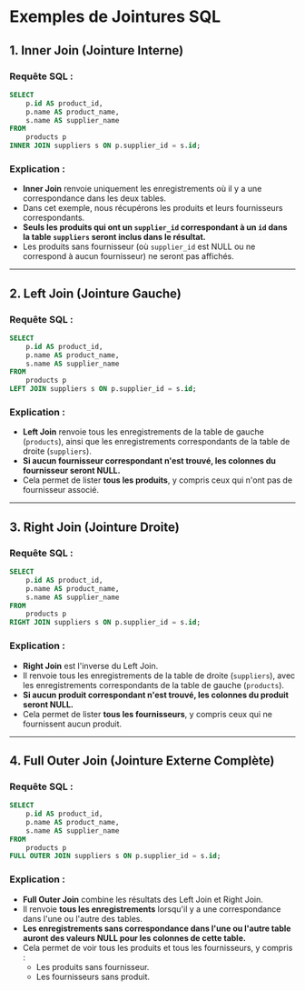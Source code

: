 
# Exemples de Jointures SQL

## 1. Inner Join (Jointure Interne)

### Requête SQL :
```sql
SELECT
    p.id AS product_id,
    p.name AS product_name,
    s.name AS supplier_name
FROM
    products p
INNER JOIN suppliers s ON p.supplier_id = s.id;
```

### Explication :
- **Inner Join** renvoie uniquement les enregistrements où il y a une correspondance dans les deux tables.
- Dans cet exemple, nous récupérons les produits et leurs fournisseurs correspondants.
- **Seuls les produits qui ont un `supplier_id` correspondant à un `id` dans la table `suppliers` seront inclus dans le résultat.**
- Les produits sans fournisseur (où `supplier_id` est NULL ou ne correspond à aucun fournisseur) ne seront pas affichés.

---

## 2. Left Join (Jointure Gauche)

### Requête SQL :
```sql
SELECT
    p.id AS product_id,
    p.name AS product_name,
    s.name AS supplier_name
FROM
    products p
LEFT JOIN suppliers s ON p.supplier_id = s.id;
```

### Explication :
- **Left Join** renvoie tous les enregistrements de la table de gauche (`products`), ainsi que les enregistrements correspondants de la table de droite (`suppliers`).
- **Si aucun fournisseur correspondant n'est trouvé, les colonnes du fournisseur seront NULL.**
- Cela permet de lister **tous les produits**, y compris ceux qui n'ont pas de fournisseur associé.

---

## 3. Right Join (Jointure Droite)

### Requête SQL :
```sql
SELECT
    p.id AS product_id,
    p.name AS product_name,
    s.name AS supplier_name
FROM
    products p
RIGHT JOIN suppliers s ON p.supplier_id = s.id;
```

### Explication :
- **Right Join** est l'inverse du Left Join.
- Il renvoie tous les enregistrements de la table de droite (`suppliers`), avec les enregistrements correspondants de la table de gauche (`products`).
- **Si aucun produit correspondant n'est trouvé, les colonnes du produit seront NULL.**
- Cela permet de lister **tous les fournisseurs**, y compris ceux qui ne fournissent aucun produit.

---

## 4. Full Outer Join (Jointure Externe Complète)

### Requête SQL :
```sql
SELECT
    p.id AS product_id,
    p.name AS product_name,
    s.name AS supplier_name
FROM
    products p
FULL OUTER JOIN suppliers s ON p.supplier_id = s.id;
```

### Explication :
- **Full Outer Join** combine les résultats des Left Join et Right Join.
- Il renvoie **tous les enregistrements** lorsqu'il y a une correspondance dans l'une ou l'autre des tables.
- **Les enregistrements sans correspondance dans l'une ou l'autre table auront des valeurs NULL pour les colonnes de cette table.**
- Cela permet de voir tous les produits et tous les fournisseurs, y compris :
  - Les produits sans fournisseur.
  - Les fournisseurs sans produit.
